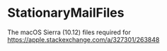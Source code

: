 # StationaryMailFiles
The macOS Sierra (10.12) files required for https://apple.stackexchange.com/a/327301/263848
